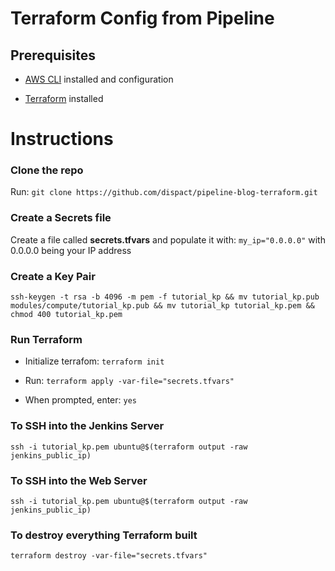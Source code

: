 
# Terraform Config from Pipeline

  

## Prerequisites

- [AWS CLI](https://docs.aws.amazon.com/cli/latest/userguide/getting-started-install.html) installed and configuration

- [Terraform](https://www.terraform.io/downloads) installed

  

# Instructions

  

### Clone the repo

Run: `git clone https://github.com/dispact/pipeline-blog-terraform.git`

  

### Create a Secrets file

Create a file called **secrets.tfvars** and populate it with: `my_ip="0.0.0.0"` with 0.0.0.0 being your IP address

  

### Create a Key Pair

`ssh-keygen -t rsa -b 4096 -m pem -f tutorial_kp && mv tutorial_kp.pub modules/compute/tutorial_kp.pub && mv tutorial_kp tutorial_kp.pem && chmod 400 tutorial_kp.pem`

  

### Run Terraform

- Initialize terrafom: `terraform init`

- Run: `terraform apply -var-file="secrets.tfvars"`

- When prompted, enter: `yes`

  

### To SSH into the Jenkins Server

`ssh -i tutorial_kp.pem ubuntu@$(terraform output -raw jenkins_public_ip)`

  

### To SSH into the Web Server

`ssh -i tutorial_kp.pem ubuntu@$(terraform output -raw jenkins_public_ip)`

  

### To destroy everything Terraform built

`terraform destroy -var-file="secrets.tfvars"`
